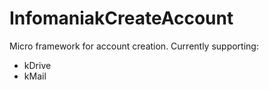 # InfomaniakCreateAccount

Micro framework for account creation.
Currently supporting:
- kDrive
- kMail
